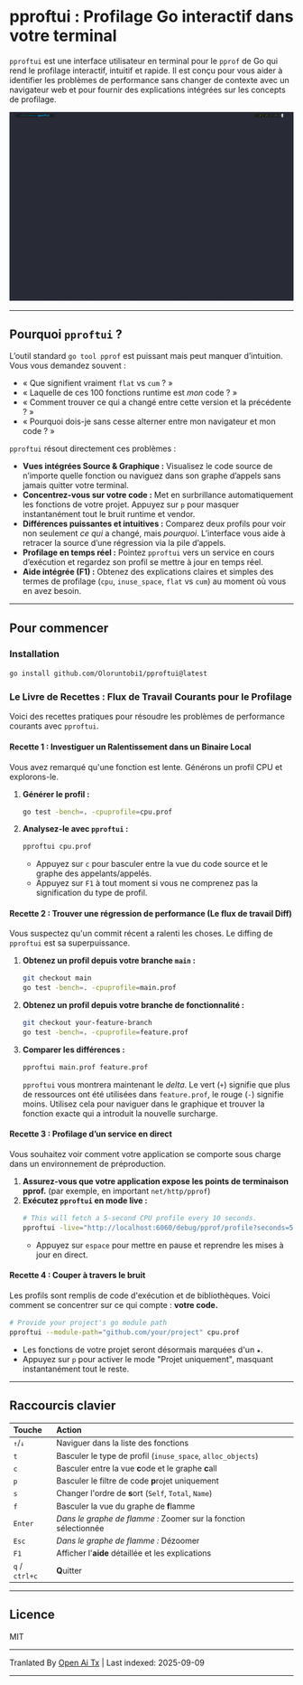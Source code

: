 # pproftui : Profilage Go interactif dans votre terminal

`pproftui` est une interface utilisateur en terminal pour le `pprof` de Go qui rend le profilage interactif, intuitif et rapide. Il est conçu pour vous aider à identifier les problèmes de performance sans changer de contexte avec un navigateur web et pour fournir des explications intégrées sur les concepts de profilage.

![Démo](https://raw.githubusercontent.com/Oloruntobi1/pproftui/main/./demo.gif)

---

## Pourquoi `pproftui` ?

L’outil standard `go tool pprof` est puissant mais peut manquer d’intuition. Vous vous demandez souvent :
*   « Que signifient vraiment `flat` vs `cum` ? »
*   « Laquelle de ces 100 fonctions runtime est *mon* code ? »
*   « Comment trouver ce qui a changé entre cette version et la précédente ? »
*   « Pourquoi dois-je sans cesse alterner entre mon navigateur et mon code ? »

`pproftui` résout directement ces problèmes :
*   **Vues intégrées Source & Graphique :** Visualisez le code source de n’importe quelle fonction ou naviguez dans son graphe d’appels sans jamais quitter votre terminal.
*   **Concentrez-vous sur votre code :** Met en surbrillance automatiquement les fonctions de votre projet. Appuyez sur `p` pour masquer instantanément tout le bruit runtime et vendor.
*   **Différences puissantes et intuitives :** Comparez deux profils pour voir non seulement *ce qui* a changé, mais *pourquoi*. L’interface vous aide à retracer la source d’une régression via la pile d’appels.
*   **Profilage en temps réel :** Pointez `pproftui` vers un service en cours d’exécution et regardez son profil se mettre à jour en temps réel.
*   **Aide intégrée (F1) :** Obtenez des explications claires et simples des termes de profilage (`cpu`, `inuse_space`, `flat` vs `cum`) au moment où vous en avez besoin.

---

## Pour commencer

### Installation
```sh
go install github.com/Oloruntobi1/pproftui@latest
```

### Le Livre de Recettes : Flux de Travail Courants pour le Profilage

Voici des recettes pratiques pour résoudre les problèmes de performance courants avec `pproftui`.

#### Recette 1 : Investiguer un Ralentissement dans un Binaire Local
Vous avez remarqué qu'une fonction est lente. Générons un profil CPU et explorons-le.

1.  **Générer le profil :**
    ```sh
    go test -bench=. -cpuprofile=cpu.prof
    ```
2.  **Analysez-le avec `pproftui` :**

    ```sh
    pproftui cpu.prof
    ```
    *   Appuyez sur `c` pour basculer entre la vue du code source et le graphe des appelants/appelés.
    *   Appuyez sur `F1` à tout moment si vous ne comprenez pas la signification du type de profil.

#### Recette 2 : Trouver une régression de performance (Le flux de travail Diff)
Vous suspectez qu'un commit récent a ralenti les choses. Le diffing de `pproftui` est sa superpuissance.

1.  **Obtenez un profil depuis votre branche `main` :**
    ```sh
    git checkout main
    go test -bench=. -cpuprofile=main.prof
    ```
2.  **Obtenez un profil depuis votre branche de fonctionnalité :**

    ```sh
    git checkout your-feature-branch
    go test -bench=. -cpuprofile=feature.prof
    ```
3.  **Comparer les différences :**

    ```sh
    pproftui main.prof feature.prof
    ```
    `pproftui` vous montrera maintenant le *delta*. Le vert (`+`) signifie que plus de ressources ont été utilisées dans `feature.prof`, le rouge (`-`) signifie moins. Utilisez cela pour naviguer dans le graphique et trouver la fonction exacte qui a introduit la nouvelle surcharge.

#### Recette 3 : Profilage d’un service en direct
Vous souhaitez voir comment votre application se comporte sous charge dans un environnement de préproduction.

1.  **Assurez-vous que votre application expose les points de terminaison pprof.** (par exemple, en important `net/http/pprof`)
2.  **Exécutez `pproftui` en mode live :**
    ```sh
    # This will fetch a 5-second CPU profile every 10 seconds.
    pproftui -live="http://localhost:6060/debug/pprof/profile?seconds=5" -refresh=10s
    ```
    *   Appuyez sur `espace` pour mettre en pause et reprendre les mises à jour en direct.

#### Recette 4 : Couper à travers le bruit
Les profils sont remplis de code d'exécution et de bibliothèques. Voici comment se concentrer sur ce qui compte : **votre code.**

```sh
# Provide your project's go module path
pproftui --module-path="github.com/your/project" cpu.prof
```
*   Les fonctions de votre projet seront désormais marquées d'un `★`.
*   Appuyez sur `p` pour activer le mode "Projet uniquement", masquant instantanément tout le reste.

---

## Raccourcis clavier

| Touche      | Action                                                |
| :---------- | :---------------------------------------------------- |
| `↑`/`↓`     | Naviguer dans la liste des fonctions                  |
| `t`         | Basculer le type de profil (`inuse_space`, `alloc_objects`)  |
| `c`         | Basculer entre la vue **c**ode et le graphe **c**all  |
| `p`         | Basculer le filtre de code **p**rojet uniquement       |
| `s`         | Changer l'ordre de **s**ort (`Self`, `Total`, `Name`)  |
| `f`         | Basculer la vue du graphe de **f**lamme                |
| `Enter`     | *Dans le graphe de flamme :* Zoomer sur la fonction sélectionnée |
| `Esc`       | *Dans le graphe de flamme :* Dézoomer                   |
| `F1`        | Afficher l'**aide** détaillée et les explications      |
| `q` / `ctrl+c`| **Q**uitter                                         |


---

## Licence

MIT


---


Tranlated By [Open Ai Tx](https://github.com/OpenAiTx/OpenAiTx) | Last indexed: 2025-09-09


---